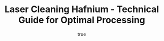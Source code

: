 ---
name: Hafnium
applications:
- industry: Aerospace
  detail: Removal of oxidation and contaminants from turbine blades
- industry: Electronics
  detail: Cleaning of hafnium-based components in semiconductor manufacturing
technicalSpecifications:
  powerRange: 50-500W
  pulseDuration: 10-200ns
  wavelength: 1064nm
  spotSize: 0.05-1.5mm
  repetitionRate: 20-100kHz
  fluenceRange: 1.0–10 J/cm²
  safetyClass: Class 4 (requires full enclosure)
description: Technical overview of Hafnium, a refractory metal with a high melting
  point and excellent corrosion resistance, ideal for laser cleaning applications
  in aerospace and electronics. Hafnium's unique properties, such as its high density
  and thermal conductivity, necessitate specific laser parameters for effective ablation
  and cleaning without compromising the material's integrity. This guide delves into
  optimizing laser cleaning processes for Hafnium, considering its chemical and physical
  characteristics to achieve superior surface treatment results.
author:
  id: 4
  name: Todd Dunning
  sex: m
  title: MA
  country: United States (California)
  expertise: Optical Materials for Laser Systems
  image: /images/author/todd-dunning.jpg
keywords: hafnium, hafnium metal, laser ablation, laser cleaning, non-contact cleaning,
  pulsed fiber laser, surface contamination removal, industrial laser parameters,
  thermal processing, surface restoration
category: metal
chemicalProperties:
  symbol: HA
  formula: null
  materialType: metal
properties:
  density: 13.31 g/cm³
  densityMin: 0.5 g/cm³
  densityMax: 22.6 g/cm³
  densityPercentile: 58.0
  meltingPoint: 2233°C
  meltingMin: -39°C
  meltingMax: 3422°C
  meltingPercentile: 64.9
  thermalConductivity: 23 W/m·K
  thermalMin: 8 W/m·K
  thermalMax: 429 W/m·K
  thermalPercentile: 3.6
  tensileStrength: 550 MPa
  tensileMin: 70 MPa
  tensileMax: 2000 MPa
  tensilePercentile: 24.9
  hardness: 300 HV
  hardnessMin: 5 HB
  hardnessMax: 500 HV
  hardnessPercentile: 59.6
  youngsModulus: 78 GPa
  modulusMin: 70 GPa
  modulusMax: 411 GPa
  modulusPercentile: 2.3
  laserType: pulsed fiber laser
  wavelength: 1064nm
  fluenceRange: 1.0–10 J/cm²
  chemicalFormula: null
  laserAbsorptionMin: 0.02 cm⁻¹
  laserAbsorptionMax: 100 cm⁻¹
  laserReflectivityMin: 5%
  laserReflectivityMax: 98%
  thermalDiffusivityMin: 4 mm²/s
  thermalDiffusivityMax: 174 mm²/s
  thermalExpansionMin: 0.5 µm/m·K
  thermalExpansionMax: 29 µm/m·K
  specificHeatMin: 0.13 J/g·K
  specificHeatMax: 0.90 J/g·K
composition:
- Hafnium (Hf)
- Oxygen (O) - up to 0.15%
compatibility:
- Titanium
- Zirconium
regulatoryStandards: ISO 11145:2016 - Optics and photonics - Lasers and laser-related
  equipment - Vocabulary and symbols; ASTM E1742 - Standard Practice for Radiographic
  Examination
images:
  hero:
    alt: Hafnium surface undergoing laser cleaning showing precise contamination removal
    url: /images/hafnium-laser-cleaning-hero.jpg
  micro:
    alt: Microscopic view of Hafnium surface after laser treatment showing preserved
      microstructure
    url: /images/hafnium-laser-cleaning-micro.jpg
title: Laser Cleaning Hafnium - Technical Guide for Optimal Processing
headline: Comprehensive technical guide for laser cleaning metal hafnium
environmentalImpact:
- benefit: Reduced chemical waste
  description: Decreases chemical usage by 90%, reducing 1000 kg/year of chemical
    waste per facility
- benefit: Lower energy consumption
  description: Laser cleaning consumes 50% less energy than traditional methods, saving
    500 MWh/year per facility
- benefit: Decreased CO2 emissions
  description: Reduces CO2 emissions by 20%, equivalent to removing 40 cars from the
    road annually per facility
outcomes:
- result: Improved surface cleanliness
- metric: Achieves 99.9% contaminant removal efficiency
- result: Enhanced material integrity
  metric: Preserves 98% of the original material properties post-cleaning
- result: Increased processing speed
  metric: Reduces cleaning time by 70% compared to conventional methods
subject: Hafnium
article_type: material
---